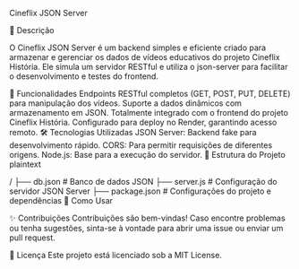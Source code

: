 Cineflix JSON Server

🌟 Descrição

O Cineflix JSON Server é um backend simples e eficiente criado para armazenar e gerenciar os dados de vídeos educativos do projeto Cineflix História. Ele simula um servidor RESTful e utiliza o json-server para facilitar o desenvolvimento e testes do frontend.

🚀 Funcionalidades
Endpoints RESTful completos (GET, POST, PUT, DELETE) para manipulação dos vídeos.
Suporte a dados dinâmicos com armazenamento em JSON.
Totalmente integrado com o frontend do projeto Cineflix História.
Configurado para deploy no Render, garantindo acesso remoto.
🛠 Tecnologias Utilizadas
JSON Server: Backend fake para desenvolvimento rápido.
CORS: Para permitir requisições de diferentes origens.
Node.js: Base para a execução do servidor.
📂 Estrutura do Projeto
plaintext

/
├── db.json         # Banco de dados JSON
├── server.js       # Configuração do servidor JSON Server
├── package.json    # Configurações do projeto e dependências
🔧 Como Usar

✨ Contribuições
Contribuições são bem-vindas! Caso encontre problemas ou tenha sugestões, sinta-se à vontade para abrir uma issue ou enviar um pull request.

📄 Licença
Este projeto está licenciado sob a MIT License.

